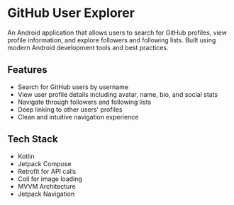 # GitHub User Explorer

An Android application that allows users to search for GitHub profiles, view profile information, and explore followers and following lists. Built using modern Android development tools and best practices.

## Features

- Search for GitHub users by username
- View user profile details including avatar, name, bio, and social stats
- Navigate through followers and following lists
- Deep linking to other users' profiles
- Clean and intuitive navigation experience

## Tech Stack

- Kotlin
- Jetpack Compose
- Retrofit for API calls
- Coil for image loading
- MVVM Architecture
- Jetpack Navigation
